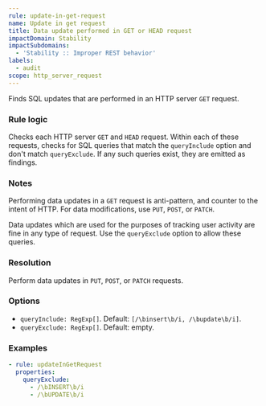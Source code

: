 ```yaml
---
rule: update-in-get-request
name: Update in get request
title: Data update performed in GET or HEAD request
impactDomain: Stability
impactSubdomains:
  - 'Stability :: Improper REST behavior'
labels:
  - audit
scope: http_server_request
---
```


Finds SQL updates that are performed in an HTTP server `GET` request.

### Rule logic

Checks each HTTP server `GET` and `HEAD` request. Within each of these requests, checks for SQL
queries that match the `queryInclude` option and don't match `queryExclude`. If any such queries
exist, they are emitted as findings.

### Notes

Performing data updates in a `GET` request is anti-pattern, and counter to the intent of HTTP. For
data modifications, use `PUT`, `POST`, or `PATCH`.

Data updates which are used for the purposes of tracking user activity are fine in any type of
request. Use the `queryExclude` option to allow these queries.

### Resolution

Perform data updates in `PUT`, `POST`, or `PATCH` requests.

### Options

- `queryInclude: RegExp[]`. Default: `[/\binsert\b/i, /\bupdate\b/i]`.
- `queryExclude: RegExp[]`. Default: empty.

### Examples

```yaml
- rule: updateInGetRequest
  properties:
    queryExclude:
      - /\bINSERT\b/i
      - /\bUPDATE\b/i
```
